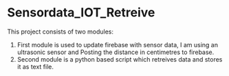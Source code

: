 # Sensordata_IOT_Retreive
This project consists of two modules:
1. First module is used to update firebase with sensor data, I am using an ultrasonic sensor and Posting the distance in centimetres to firebase.
3. Second module is a python based script which retreives data and stores it as text file.
